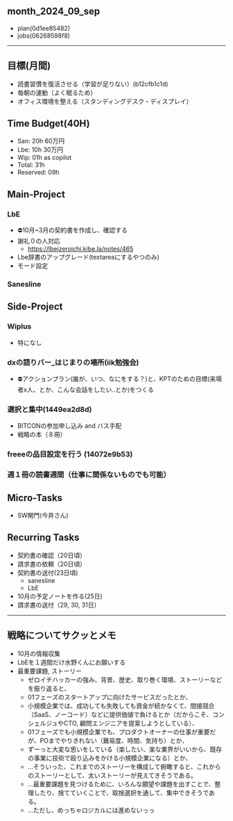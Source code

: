 month_2024_09_sep
---

- plan(0d1ee85482)
- jobs(06268598f8)
---

## 目標(月間)
- 読書習慣を復活させる（学習が足りない）(b12cfb1c1d)
- 毎朝の運動（よく眠るため）
- オフィス環境を整える（スタンディングデスク・ディスプレイ）

## Time Budget(40H)
- San: 20h 60万円
- Lbe: 10h 30万円
- Wip: 01h as copilot
- Total: 31h
- Reserved: 09h


## Main-Project
### LbE
- ⛔️10月~3月の契約書を作成し、確認する
- 謝礼０の人対応
  - https://lbejzeroichi.kibe.la/notes/465
- Lbe辞書のアップグレード(textareaにするやつのみ)
- モード設定

### Sanesline
## Side-Project
### Wiplus
- 特になし
### dxの語りバー_はじまりの場所(iik勉強会)
- ⛔️アクションプラン(誰が、いつ、なにをする？)と、KPTのための目標(来場者x人、とか、こんな会話をしたい..とか)をつくる
### 選択と集中(1449ea2d8d)
- BITCONの参加申し込み and バス手配
- 戦略の本（８冊）
### freeeの品目設定を行う (14072e9b53)

### 週１冊の読書週間（仕事に関係ないものでも可能）

## Micro-Tasks
- SW関門(今井さん)

## Recurring Tasks
- 契約書の確認（20日頃）
- 請求書の依頼（20日頃）
- 契約書の送付(23日頃)
  - sanesline
  - LbE
- 10月の予定ノートを作る(25日)
- 請求書の送付（29, 30, 31日）





---

## 戦略についてサクッとメモ
- 10月の情報収集
- LbEを１週間だけ水野くんにお願いする
- 最重要課題, ストーリー
  - ゼロイチハッカーの強み、背景、歴史、取り巻く環境、ストーリーなどを振り返ると、
  - 01フェーズのスタートアップに向けたサービスだったとか、
  - 小規模企業では、成功しても失敗しても資金が続かなくて、間接競合（SaaS、ノーコード）などに提供価値で負けるとか（だからこそ、コンシェルジュやCTO, 顧問エンジニアを提案しようとしている）、
  - 01フェーズでも小規模企業でも、プロダクトオーナーの仕事が重要だが、POまでやりきれない（難易度、時間、気持ち）とか、
  - ずーっと大変な思いをしている（楽したい、楽な業界がいいから、既存の事業に技術で殴り込みをかける小規模企業になる）とか、
  - ...そういった、これまでのストーリーを構成して俯瞰すると、これからのストーリーとして、太いストーリーが見えてきそうである。
  - ...最重要課題を見つけるために、いろんな願望や課題を出すことで、整理したり、捨てていくことで、取捨選択を通して、集中できそうである。
  - ...ただし、めっちゃロジカルには進めないっっ






















